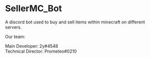# SellerMC_Bot
A discord bot used to buy and sell items within minecraft on different servers. 

Our team:

Main Developer: 2y#4548   
Technical Director: Prometeo#0210
